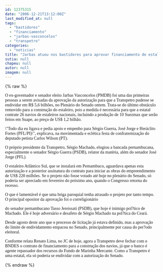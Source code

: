```yaml
---
id: 12375315
date: "2006-12-21T13:12:00Z"
last_modified_at: null
tags:
  - "bastidores"
  - "financiamento"
  - "jarbas-vasconcelos"
  - "transpetro"
categories:
  - "noticias"
title: "Jarbas atuou nos bastidores para aprovar financiamento de estaleiros da Transpetro"
sutia: null
chapeu: null
autor: null
imagem: null
---
```

{% raw %}
<p><P><FONT face=Verdana>O ex-governador e senador eleito Jarbas Vasconcelos (PMDB) foi uma das primeiras pessoas a serem avisadas da aprovação da autorização para que a Transpetro pudesse se endividar em R$ 5,6 bilhões, no Plenário do Senado ontem. Trata-se do último obstáculo removido para a construção do estaleiro, pois a medida é necessária para que a estatal contrate 26 navios de estaleiros nacionais, incluindo a produção de 10 Suezmax que serão feitos em Suape, ao preço de US$ 1,2 bilhão.</FONT></P></p>
<p><P><FONT face=Verdana>\"Todo dia eu ligava e pedia apoio e empenho para Sérgio Guerra, José Jorge e Heráclito Fortes (PFL/PI)\", explicava, na movimentada e eclética festa de confraternização do deputado petista Carlos Wilson (PT).</FONT></P></p>
<p><P><FONT face=Verdana>O próprio presidente da Transpetro, Sérgio Machado, elogiou a bancada pernambucana, especialmente o senador Sérgio Guerra (PSDB), relator da matéria, além do senador José Jorge (PFL).</FONT></P></p>
<p><P><FONT face=Verdana>O estaleiro Atlântico Sul, que se instalará em Pernambuco, aguardava apenas esta autorização e a posterior assinatura do contrato para iniciar as obras do empreendimento de US$ 220 milhões. Se o projeto não fosse votado até hoje no plenário do Senado, só poderia ser apreciado em fevereiro do próximo ano, quando o Congresso retorna do recesso.</FONT></P></p>
<p><P><FONT face=Verdana>O que é lamentável é que uma briga paroquial tenha atrasado o projeto por tanto tempo. O principal opositor da aprovação foi o correligionário</p>
<p> do senador pernambucano Tasso Jereissati (PSDB), que hoje é inimigo pol?tico de Machado. Ele é hoje adversário e desafeto de Sérgio Machado na pol?tica do Ceará.</FONT></P></p>
<p><P><FONT face=Verdana>Desde agosto deste ano que o processo de licitação já estava definido, mas a aprovação do limite de endividamento empacou no Senado, principalmente por causa do per?odo eleitoral. </FONT></P></p>
<p><P><FONT face=Verdana>Conforme relata Renato Lima, no JC de hoje, agora a Transpetro deve fechar com o BNDES o contrato de financiamento para a construção dos navios, já que o banco é agente repassador dos recursos do Fundo de Marinha Mercante. Como a Transpetro é uma estatal, ela só poderia se endividar com a autorização do Senado.</FONT></P> </p>
{% endraw %}